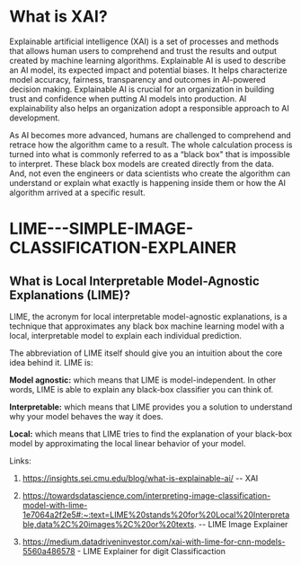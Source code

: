 # What is XAI?

Explainable artificial intelligence (XAI) is a set of processes and methods that allows human users to comprehend and trust the results and output created by machine learning algorithms. Explainable AI is used to describe an AI model, its expected impact and potential biases. It helps characterize model accuracy, fairness, transparency and outcomes in AI-powered decision making. Explainable AI is crucial for an organization in building trust and confidence when putting AI models into production. AI explainability also helps an organization adopt a responsible approach to AI development.

As AI becomes more advanced, humans are challenged to comprehend and retrace how the algorithm came to a result. The whole calculation process is turned into what is commonly referred to as a “black box" that is impossible to interpret. These black box models are created directly from the data. And, not even the engineers or data scientists who create the algorithm can understand or explain what exactly is happening inside them or how the AI algorithm arrived at a specific result.



# LIME---SIMPLE-IMAGE-CLASSIFICATION-EXPLAINER

## What is Local Interpretable Model-Agnostic Explanations (LIME)?

LIME, the acronym for local interpretable model-agnostic explanations, is a technique that approximates any black box machine learning model with a local, interpretable model to explain each individual prediction. 

The abbreviation of LIME itself should give you an intuition about the core idea behind it. LIME is:

**Model agnostic:** which means that LIME is model-independent. In other words, LIME is able to explain any black-box classifier you can think of.

**Interpretable:** which means that LIME provides you a solution to understand why your model behaves the way it does.

**Local:** which means that LIME tries to find the explanation of your black-box model by approximating the local linear behavior of your model.

Links: 
1. https://insights.sei.cmu.edu/blog/what-is-explainable-ai/  -- XAI

2. https://towardsdatascience.com/interpreting-image-classification-model-with-lime-1e7064a2f2e5#:~:text=LIME%20stands%20for%20Local%20Interpretable,data%2C%20images%2C%20or%20texts. -- LIME Image Explainer

3. https://medium.datadriveninvestor.com/xai-with-lime-for-cnn-models-5560a486578  - LIME Explainer for digit Classificaction
